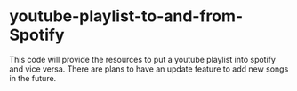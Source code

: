 # youtube-playlist-to-and-from-Spotify
This code will provide the resources to put a youtube playlist into spotify and vice versa. 
There are plans to have an update feature to add new songs in the future.
